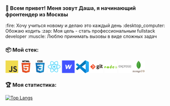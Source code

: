 ### 👋 Всем привет! Меня зовут Даша, я начинающий фронтендер из Москвы 
<div display="flex" flex-direction="column">
 :fire: Хочу учиться новому и делаю это каждый день
 :desktop_computer: Обожаю кодить
 :zap: Моя цель - стать профессиональным fullstack developer
 :muscle: Люблю принимать вызовы в виде сложных задач
 </div>

### :package: Мой стек:
<div>
  <img src="https://github.com/devicons/devicon/blob/master/icons/javascript/javascript-original.svg" title="JavaScript" alt="JavaScript" width="40" height="40">
  <img src="https://github.com/devicons/devicon/blob/master/icons/html5/html5-original-wordmark.svg" title="HTML5" alt="html5" width="40" height="40">
  <img src="https://github.com/devicons/devicon/blob/master/icons/css3/css3-original-wordmark.svg" title="CSS3" alt="css3" width="40" height="40">
  <img src="https://github.com/devicons/devicon/blob/master/icons/react/react-original.svg" title="React" alt="React" width="40" height="40">
  <img src="https://github.com/devicons/devicon/blob/master/icons/webflow/webflow-original.svg" title="Webflow" alt="Webflow" width="40" height="40">
  <img src="https://github.com/devicons/devicon/blob/master/icons/vscode/vscode-original.svg" title="VSCode" alt="VSCode" width="40" height="40">
  <img src="https://github.com/devicons/devicon/blob/master/icons/git/git-original-wordmark.svg" title="Git" alt="Git" width="40" height="40">
  <img src="https://github.com/devicons/devicon/blob/master/icons/nodejs/nodejs-plain-wordmark.svg" title="NodeJS" alt="NodeJS" width="40" height="40">
  <img src="https://github.com/devicons/devicon/blob/master/icons/express/express-original-wordmark.svg" title="expressJS" alt="ExpressJS" width="40" height="40">
  <img src="https://github.com/devicons/devicon/blob/master/icons/mongodb/mongodb-original-wordmark.svg" title="mongoDB" alt="mongoDB" width="40" height="40">
</div>

### 🏆 Моя статистика:

[![Top Langs](https://github-readme-stats.vercel.app/api/top-langs/?username=dashasavostina&layout=compact&theme=vision-friendly-dark)](https://github.com/anuraghazra/github-readme-stats)

